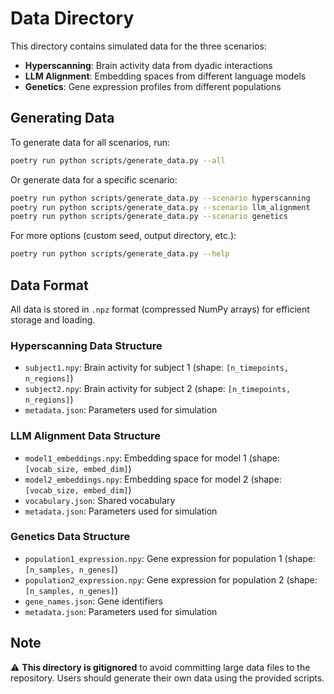 # Data Directory

This directory contains simulated data for the three scenarios:
- **Hyperscanning**: Brain activity data from dyadic interactions
- **LLM Alignment**: Embedding spaces from different language models
- **Genetics**: Gene expression profiles from different populations

## Generating Data

To generate data for all scenarios, run:

```bash
poetry run python scripts/generate_data.py --all
```

Or generate data for a specific scenario:

```bash
poetry run python scripts/generate_data.py --scenario hyperscanning
poetry run python scripts/generate_data.py --scenario llm_alignment
poetry run python scripts/generate_data.py --scenario genetics
```

For more options (custom seed, output directory, etc.):

```bash
poetry run python scripts/generate_data.py --help
```

## Data Format

All data is stored in `.npz` format (compressed NumPy arrays) for efficient storage and loading.

### Hyperscanning Data Structure
- `subject1.npy`: Brain activity for subject 1 (shape: `[n_timepoints, n_regions]`)
- `subject2.npy`: Brain activity for subject 2 (shape: `[n_timepoints, n_regions]`)
- `metadata.json`: Parameters used for simulation

### LLM Alignment Data Structure
- `model1_embeddings.npy`: Embedding space for model 1 (shape: `[vocab_size, embed_dim]`)
- `model2_embeddings.npy`: Embedding space for model 2 (shape: `[vocab_size, embed_dim]`)
- `vocabulary.json`: Shared vocabulary
- `metadata.json`: Parameters used for simulation

### Genetics Data Structure
- `population1_expression.npy`: Gene expression for population 1 (shape: `[n_samples, n_genes]`)
- `population2_expression.npy`: Gene expression for population 2 (shape: `[n_samples, n_genes]`)
- `gene_names.json`: Gene identifiers
- `metadata.json`: Parameters used for simulation

## Note

⚠️ **This directory is gitignored** to avoid committing large data files to the repository.
Users should generate their own data using the provided scripts.
